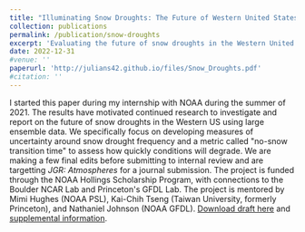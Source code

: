 ```yaml
---
title: "Illuminating Snow Droughts: The Future of Western United States snowpack in the high-resolution coupled SPEAR large ensemble"
collection: publications
permalink: /publication/snow-droughts
excerpt: 'Evaluating the future of snow droughts in the Western United States using the SPEAR large ensemble, a high resolution coupled global climate model'
date: 2022-12-31
#venue: ''
paperurl: 'http://julians42.github.io/files/Snow_Droughts.pdf'
#citation: ''
---
```

I started this paper during my internship with NOAA during the summer of 2021. The results have motivated continued research to investigate and report on the future of snow droughts in the Western US using large ensemble data. We specifically focus on developing measures of uncertainty around snow drought frequency and a metric called "no-snow transition time" to assess how quickly conditions will degrade. We are making a few final edits before submitting to internal review and are targetting *JGR: Atmospheres* for a journal submission. The project is funded through the NOAA Hollings Scholarship Program, with connections to the Boulder NCAR Lab and Princeton's GFDL Lab. The project is mentored by Mimi Hughes (NOAA PSL), Kai-Chih Tseng (Taiwan University, formerly Princeton), and Nathaniel Johnson (NOAA GFDL). [Download draft here](http://julians42.github.io/files/Snow_Droughts.pdf) and [supplemental information](http://julians42.github.io/files/Snow_Droughts_SI.pdf).

